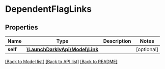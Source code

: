 # DependentFlagLinks

## Properties
Name | Type | Description | Notes
------------ | ------------- | ------------- | -------------
**self** | [**\LaunchDarklyApi\Model\Link**](Link.md) |  | [optional] 

[[Back to Model list]](../README.md#documentation-for-models) [[Back to API list]](../README.md#documentation-for-api-endpoints) [[Back to README]](../README.md)


